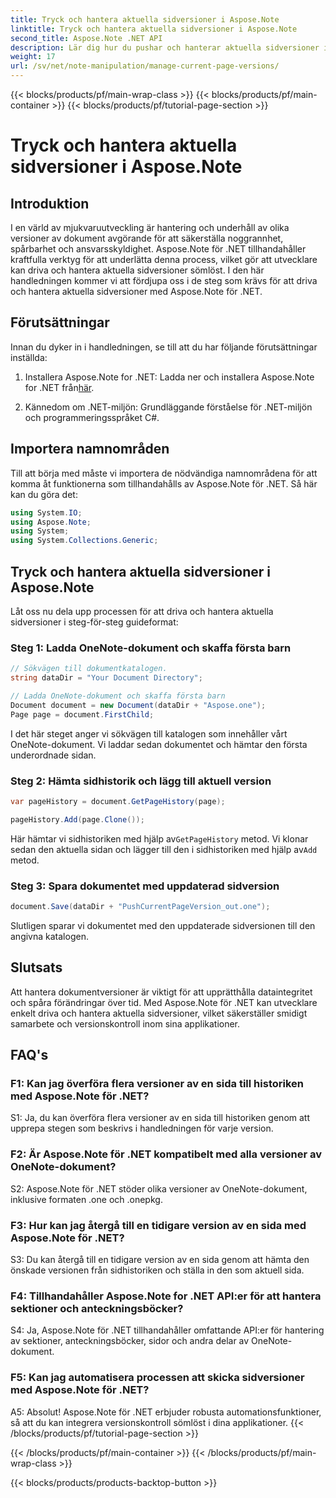 ```yaml
---
title: Tryck och hantera aktuella sidversioner i Aspose.Note
linktitle: Tryck och hantera aktuella sidversioner i Aspose.Note
second_title: Aspose.Note .NET API
description: Lär dig hur du pushar och hanterar aktuella sidversioner i Aspose.Note för .NET utan ansträngning. Förbättra dokumentversionskontroll och samarbete.
weight: 17
url: /sv/net/note-manipulation/manage-current-page-versions/
---
```


{{< blocks/products/pf/main-wrap-class >}}
{{< blocks/products/pf/main-container >}}
{{< blocks/products/pf/tutorial-page-section >}}

# Tryck och hantera aktuella sidversioner i Aspose.Note

## Introduktion

I en värld av mjukvaruutveckling är hantering och underhåll av olika versioner av dokument avgörande för att säkerställa noggrannhet, spårbarhet och ansvarsskyldighet. Aspose.Note för .NET tillhandahåller kraftfulla verktyg för att underlätta denna process, vilket gör att utvecklare kan driva och hantera aktuella sidversioner sömlöst. I den här handledningen kommer vi att fördjupa oss i de steg som krävs för att driva och hantera aktuella sidversioner med Aspose.Note för .NET.

## Förutsättningar

Innan du dyker in i handledningen, se till att du har följande förutsättningar inställda:

1. Installera Aspose.Note for .NET: Ladda ner och installera Aspose.Note for .NET från[här](https://releases.aspose.com/note/net/).

2. Kännedom om .NET-miljön: Grundläggande förståelse för .NET-miljön och programmeringsspråket C#.

## Importera namnområden

Till att börja med måste vi importera de nödvändiga namnområdena för att komma åt funktionerna som tillhandahålls av Aspose.Note för .NET. Så här kan du göra det:

```csharp
using System.IO;
using Aspose.Note;
using System;
using System.Collections.Generic;
```

## Tryck och hantera aktuella sidversioner i Aspose.Note

Låt oss nu dela upp processen för att driva och hantera aktuella sidversioner i steg-för-steg guideformat:

### Steg 1: Ladda OneNote-dokument och skaffa första barn

```csharp
// Sökvägen till dokumentkatalogen.
string dataDir = "Your Document Directory";

// Ladda OneNote-dokument och skaffa första barn
Document document = new Document(dataDir + "Aspose.one");
Page page = document.FirstChild;
```

I det här steget anger vi sökvägen till katalogen som innehåller vårt OneNote-dokument. Vi laddar sedan dokumentet och hämtar den första underordnade sidan.

### Steg 2: Hämta sidhistorik och lägg till aktuell version

```csharp
var pageHistory = document.GetPageHistory(page);

pageHistory.Add(page.Clone());
```

 Här hämtar vi sidhistoriken med hjälp av`GetPageHistory` metod. Vi klonar sedan den aktuella sidan och lägger till den i sidhistoriken med hjälp av`Add` metod.

### Steg 3: Spara dokumentet med uppdaterad sidversion

```csharp
document.Save(dataDir + "PushCurrentPageVersion_out.one");
```

Slutligen sparar vi dokumentet med den uppdaterade sidversionen till den angivna katalogen.

## Slutsats

Att hantera dokumentversioner är viktigt för att upprätthålla dataintegritet och spåra förändringar över tid. Med Aspose.Note för .NET kan utvecklare enkelt driva och hantera aktuella sidversioner, vilket säkerställer smidigt samarbete och versionskontroll inom sina applikationer.

## FAQ's

### F1: Kan jag överföra flera versioner av en sida till historiken med Aspose.Note för .NET?

S1: Ja, du kan överföra flera versioner av en sida till historiken genom att upprepa stegen som beskrivs i handledningen för varje version.

### F2: Är Aspose.Note för .NET kompatibelt med alla versioner av OneNote-dokument?

S2: Aspose.Note för .NET stöder olika versioner av OneNote-dokument, inklusive formaten .one och .onepkg.

### F3: Hur kan jag återgå till en tidigare version av en sida med Aspose.Note för .NET?

S3: Du kan återgå till en tidigare version av en sida genom att hämta den önskade versionen från sidhistoriken och ställa in den som aktuell sida.

### F4: Tillhandahåller Aspose.Note for .NET API:er för att hantera sektioner och anteckningsböcker?

S4: Ja, Aspose.Note för .NET tillhandahåller omfattande API:er för hantering av sektioner, anteckningsböcker, sidor och andra delar av OneNote-dokument.

### F5: Kan jag automatisera processen att skicka sidversioner med Aspose.Note för .NET?

A5: Absolut! Aspose.Note för .NET erbjuder robusta automationsfunktioner, så att du kan integrera versionskontroll sömlöst i dina applikationer.
{{< /blocks/products/pf/tutorial-page-section >}}

{{< /blocks/products/pf/main-container >}}
{{< /blocks/products/pf/main-wrap-class >}}

{{< blocks/products/products-backtop-button >}}
